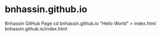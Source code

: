 # bnhassin.github.io
Bnhassin GitHub Page
cd bnhassin.github.io
"Hello World" > index.html
bnhassin.github.io/index.html
